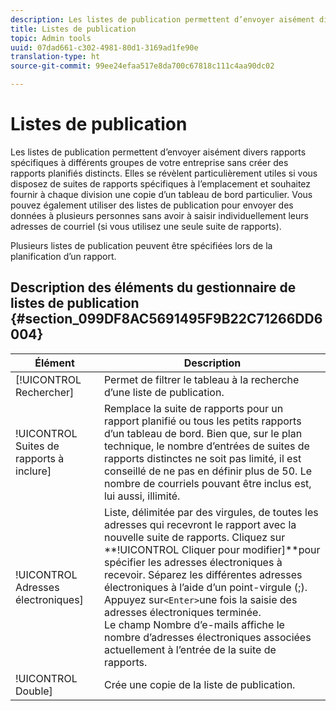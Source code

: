 ```yaml
---
description: Les listes de publication permettent d’envoyer aisément divers rapports spécifiques à différents groupes de votre entreprise sans créer des rapports planifiés distincts. Elles se révèlent particulièrement utiles si vous disposez de suites de rapports spécifiques à l’emplacement et souhaitez fournir à chaque division une copie d’un tableau de bord particulier. Vous pouvez également utiliser des listes de publication pour envoyer des données à plusieurs personnes sans avoir à saisir individuellement leurs adresses de courriel (si vous utilisez une seule suite de rapports).
title: Listes de publication
topic: Admin tools
uuid: 07dad661-c302-4981-80d1-3169ad1fe90e
translation-type: ht
source-git-commit: 99ee24efaa517e8da700c67818c111c4aa90dc02

---
```



# Listes de publication

Les listes de publication permettent d’envoyer aisément divers rapports spécifiques à différents groupes de votre entreprise sans créer des rapports planifiés distincts. Elles se révèlent particulièrement utiles si vous disposez de suites de rapports spécifiques à l’emplacement et souhaitez fournir à chaque division une copie d’un tableau de bord particulier. Vous pouvez également utiliser des listes de publication pour envoyer des données à plusieurs personnes sans avoir à saisir individuellement leurs adresses de courriel (si vous utilisez une seule suite de rapports).

Plusieurs listes de publication peuvent être spécifiées lors de la planification d’un rapport.

## Description des éléments du gestionnaire de listes de publication {#section_099DF8AC5691495F9B22C71266DD6004}

| Élément | Description |
|--- |--- |
| [!UICONTROL Rechercher] | Permet de filtrer le tableau à la recherche d’une liste de publication. |
| !UICONTROL Suites de rapports à inclure] | Remplace la suite de rapports pour un rapport planifié ou tous les petits rapports d’un tableau de bord. Bien que, sur le plan technique, le nombre d’entrées de suites de rapports distinctes ne soit pas limité, il est conseillé de ne pas en définir plus de 50. Le nombre de courriels pouvant être inclus est, lui aussi, illimité. |
| !UICONTROL Adresses électroniques] | Liste, délimitée par des virgules, de toutes les adresses qui recevront le rapport avec la nouvelle suite de rapports.  Cliquez sur **!UICONTROL Cliquer pour modifier]**pour spécifier les adresses électroniques à recevoir. Séparez les différentes adresses électroniques à l’aide d’un point-virgule (;). Appuyez sur`<Enter>`une fois la saisie des adresses électroniques terminée.<br>Le champ Nombre d’e-mails affiche le nombre d’adresses électroniques associées actuellement à l’entrée de la suite de rapports. |
| !UICONTROL Double] | Crée une copie de la liste de publication. |
